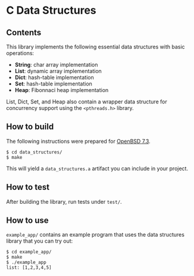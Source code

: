# C Data Structures

## Contents

This library implements the following essential data structures with basic operations:
- **String**: char array implementation
- **List**: dynamic array implementation
- **Dict**: hash-table implementation
- **Set**: hash-table implementation
- **Heap**: Fibonnaci heap implementation

List, Dict, Set, and Heap also contain a wrapper data structure for concurrency support using the `<pthreads.h>` library.

## How to build

The following instructions were prepared for [OpenBSD 7.3](https://www.openbsd.org/73.html).
```
$ cd data_structures/
$ make
```

This will yield a `data_structures.a` artifact you can include in your project.

## How to test

After building the library, run tests under `test/`.

## How to use

`example_app/` contains an example program that uses the data structures library that you can try out:
```
$ cd example_app/
$ make
$ ./example_app
list: [1,2,3,4,5]
```
